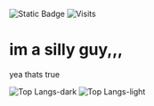 

![Static Badge](https://img.shields.io/badge/gamemaker-blue?logo=gamemaker&label=i%20hate&labelColor=red)
![Visits](https://badges.pufler.dev/visits/doeimospng/doeimospng)

# im a silly guy,,,
yea thats true

![Top Langs-dark](https://github-readme-statss-blue-nine.vercel.app/api/top-langs/?username=doeimospng&theme=github_dark#gh-dark-mode-only)
![Top Langs-light](https://github-readme-statss-blue-nine.vercel.app/api/top-langs/?username=doeimospng&theme=default#gh-light-mode-only)
<!---
doeimospng/doeimospng is a ✨ special ✨ repository because its `README.md` (this file) appears on your GitHub profile.
You can click the Preview link to take a look at your changes.
--->
